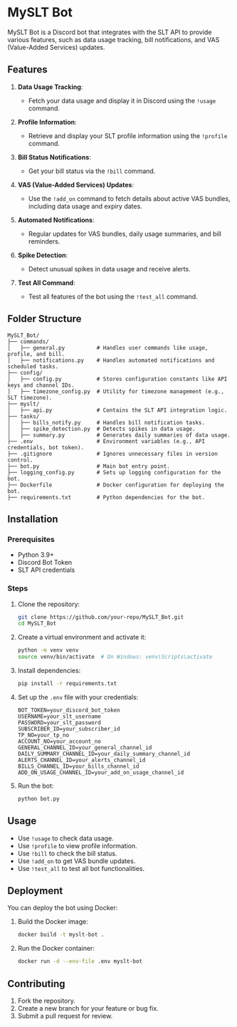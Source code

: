 
# MySLT Bot

MySLT Bot is a Discord bot that integrates with the SLT API to provide various features, such as data usage tracking, bill notifications, and VAS (Value-Added Services) updates. 

## Features

1. **Data Usage Tracking**:
   - Fetch your data usage and display it in Discord using the `!usage` command.

2. **Profile Information**:
   - Retrieve and display your SLT profile information using the `!profile` command.

3. **Bill Status Notifications**:
   - Get your bill status via the `!bill` command.

4. **VAS (Value-Added Services) Updates**:
   - Use the `!add_on` command to fetch details about active VAS bundles, including data usage and expiry dates.

5. **Automated Notifications**:
   - Regular updates for VAS bundles, daily usage summaries, and bill reminders.

6. **Spike Detection**:
   - Detect unusual spikes in data usage and receive alerts.

7. **Test All Command**:
   - Test all features of the bot using the `!test_all` command.

## Folder Structure

```plaintext
MySLT_Bot/
├── commands/
│   ├── general.py          # Handles user commands like usage, profile, and bill.
│   ├── notifications.py    # Handles automated notifications and scheduled tasks.
├── config/
│   ├── config.py           # Stores configuration constants like API keys and channel IDs.
│   ├── timezone_config.py  # Utility for timezone management (e.g., SLT timezone).
├── myslt/
│   ├── api.py              # Contains the SLT API integration logic.
├── tasks/
│   ├── bills_notify.py     # Handles bill notification tasks.
│   ├── spike_detection.py  # Detects spikes in data usage.
│   ├── summary.py          # Generates daily summaries of data usage.
├── .env                    # Environment variables (e.g., API credentials, bot token).
├── .gitignore              # Ignores unnecessary files in version control.
├── bot.py                  # Main bot entry point.
├── logging_config.py       # Sets up logging configuration for the bot.
├── Dockerfile              # Docker configuration for deploying the bot.
├── requirements.txt        # Python dependencies for the bot.
```

## Installation

### Prerequisites
- Python 3.9+
- Discord Bot Token
- SLT API credentials

### Steps

1. Clone the repository:
   ```bash
   git clone https://github.com/your-repo/MySLT_Bot.git
   cd MySLT_Bot
   ```

2. Create a virtual environment and activate it:
   ```bash
   python -m venv venv
   source venv/bin/activate  # On Windows: venv\Scripts\activate
   ```

3. Install dependencies:
   ```bash
   pip install -r requirements.txt
   ```

4. Set up the `.env` file with your credentials:
   ```plaintext
   BOT_TOKEN=your_discord_bot_token
   USERNAME=your_slt_username
   PASSWORD=your_slt_password
   SUBSCRIBER_ID=your_subscriber_id
   TP_NO=your_tp_no
   ACCOUNT_NO=your_account_no
   GENERAL_CHANNEL_ID=your_general_channel_id
   DAILY_SUMMARY_CHANNEL_ID=your_daily_summary_channel_id
   ALERTS_CHANNEL_ID=your_alerts_channel_id
   BILLS_CHANNEL_ID=your_bills_channel_id
   ADD_ON_USAGE_CHANNEL_ID=your_add_on_usage_channel_id
   ```

5. Run the bot:
   ```bash
   python bot.py
   ```

## Usage

- Use `!usage` to check data usage.
- Use `!profile` to view profile information.
- Use `!bill` to check the bill status.
- Use `!add_on` to get VAS bundle updates.
- Use `!test_all` to test all bot functionalities.

## Deployment

You can deploy the bot using Docker:

1. Build the Docker image:
   ```bash
   docker build -t myslt-bot .
   ```

2. Run the Docker container:
   ```bash
   docker run -d --env-file .env myslt-bot
   ```

## Contributing

1. Fork the repository.
2. Create a new branch for your feature or bug fix.
3. Submit a pull request for review.

